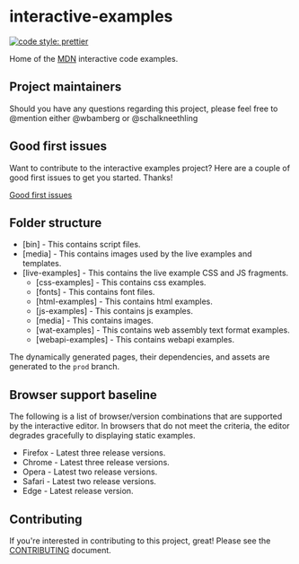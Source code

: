 # interactive-examples

[![code style: prettier](https://img.shields.io/badge/code_style-prettier-ff69b4.svg?style=flat-square)](https://github.com/prettier/prettier)

Home of the [MDN](https://developer.mozilla.org/) interactive code examples.

## Project maintainers

Should you have any questions regarding this project, please feel free to @mention either @wbamberg or @schalkneethling

## Good first issues

Want to contribute to the interactive examples project? Here are a couple of good first issues to get you started. Thanks!

[Good first issues](https://github.com/mdn/interactive-examples/issues?q=is%3Aissue+is%3Aopen+sort%3Aupdated-desc+label%3A%22example+needed%22+no%3Aassignee)

## Folder structure
- [bin] - This contains script files.
- [media] - This contains images used by the live examples and templates.
- [live-examples] - This contains the live example CSS and JS fragments.
    - [css-examples] - This contains css examples.
    - [fonts] - This contains font files.
    - [html-examples] - This contains html examples.
    - [js-examples] - This contains js examples.
    - [media] - This contains images.
    - [wat-examples] - This contains web assembly text format examples.
    - [webapi-examples] - This contains webapi examples.


The dynamically generated pages, their dependencies, and assets are generated to the `prod` branch.

## Browser support baseline

The following is a list of browser/version combinations that are supported by the interactive editor. In browsers that do not meet the criteria, the editor degrades gracefully to displaying static examples.

- Firefox - Latest three release versions.
- Chrome - Latest three release versions.
- Opera - Latest two release versions.
- Safari - Latest two release versions.
- Edge - Latest release version.

## Contributing

If you're interested in contributing to this project, great! Please see the [CONTRIBUTING](CONTRIBUTING.md) document.
